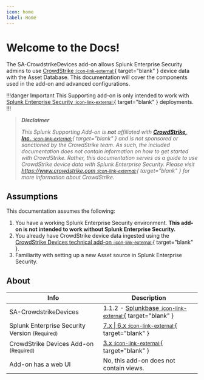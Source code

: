 ```yaml
---
icon: home
label: Home
---
```


# Welcome to the Docs!

The SA-CrowdstrikeDevices add-on allows Splunk Enterprise Security admins to use [CrowdStrike <small>:icon-link-external:</small>][crowdstrike]{ target="blank" } device data with the Asset Database. This documentation will cover the components used in the add-on and advanced configurations. 

!!!danger Important
This Supporting add-on is only intended to work with [Splunk Enterprise Security <small>:icon-link-external:</small>](https://splunkbase.splunk.com/app/263){ target="blank" } deployments.
!!!

> __*Disclaimer*__
> 
> *This Splunk Supporting Add-on is __not__ affiliated with [__CrowdStrike, Inc.__ <small>:icon-link-external:</small>][crowdstrike]{ target="blank" } and is not sponsored or sanctioned by the CrowdStrike team. As such, the included documentation does not contain information on how to get started with CrowdStrike. Rather, this documentation serves as a guide to use CrowdStrike device data with Splunk Enterprise Security. Please visit [https://www.crowdstrike.com <small>:icon-link-external:</small>][crowdstrike]{ target="blank" } for more information about CrowdStrike.*

## Assumptions

This documentation assumes the following:

1. You have a working Splunk Enterprise Security environment. __This add-on is not intended to work without Splunk Enterprise Security.__
2. You already have CrowdStrike device data ingested using the [CrowdStrike Devices technical add-on <small>:icon-link-external:</small>](https://splunkbase.splunk.com/app/5570){ target="blank" }.
3. Familiarity with setting up a new Asset source in Splunk Enterprise Security.

## About

Info | Description
------|----------
SA-CrowdstrikeDevices | 1.1.2 - [Splunkbase <small>:icon-link-external:</small>](https://splunkbase.splunk.com/app/6573){ target="blank" } 
Splunk Enterprise Security Version <small>(Required)</small> | [7.x \| 6.x <small>:icon-link-external:</small>](https://splunkbase.splunk.com/app/263){ target="blank" }
CrowdStrike Devices Add-on <small>(Required)</small> | [3.x <small>:icon-link-external:</small>](https://splunkbase.splunk.com/app/5570){ target="blank" }
Add-on has a web UI | No, this add-on does not contain views.

[crowdstrike]: https://www.crowdstrike.com
